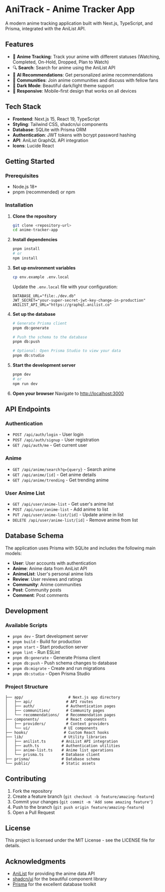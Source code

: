 # AniTrack - Anime Tracker App

A modern anime tracking application built with Next.js, TypeScript, and Prisma, integrated with the AniList API.

## Features

- 🎌 **Anime Tracking**: Track your anime with different statuses (Watching, Completed, On-Hold, Dropped, Plan to Watch)
- 🔍 **Search**: Search for anime using the AniList API
- 🤖 **AI Recommendations**: Get personalized anime recommendations
- 👥 **Communities**: Join anime communities and discuss with fellow fans
- 🌙 **Dark Mode**: Beautiful dark/light theme support
- 📱 **Responsive**: Mobile-first design that works on all devices

## Tech Stack

- **Frontend**: Next.js 15, React 19, TypeScript
- **Styling**: Tailwind CSS, shadcn/ui components
- **Database**: SQLite with Prisma ORM
- **Authentication**: JWT tokens with bcrypt password hashing
- **API**: AniList GraphQL API integration
- **Icons**: Lucide React

## Getting Started

### Prerequisites

- Node.js 18+ 
- pnpm (recommended) or npm

### Installation

1. **Clone the repository**
   ```bash
   git clone <repository-url>
   cd anime-tracker-app
   ```

2. **Install dependencies**
   ```bash
   pnpm install
   # or
   npm install
   ```

3. **Set up environment variables**
   ```bash
   cp env.example .env.local
   ```
   
   Update the `.env.local` file with your configuration:
   ```env
   DATABASE_URL="file:./dev.db"
   JWT_SECRET="your-super-secret-jwt-key-change-in-production"
   ANILIST_API_URL="https://graphql.anilist.co"
   ```

4. **Set up the database**
   ```bash
   # Generate Prisma client
   pnpm db:generate
   
   # Push the schema to the database
   pnpm db:push
   
   # Optional: Open Prisma Studio to view your data
   pnpm db:studio
   ```

5. **Start the development server**
   ```bash
   pnpm dev
   # or
   npm run dev
   ```

6. **Open your browser**
   Navigate to [http://localhost:3000](http://localhost:3000)

## API Endpoints

### Authentication
- `POST /api/auth/login` - User login
- `POST /api/auth/signup` - User registration
- `GET /api/auth/me` - Get current user

### Anime
- `GET /api/anime/search?q={query}` - Search anime
- `GET /api/anime/[id]` - Get anime details
- `GET /api/anime/trending` - Get trending anime

### User Anime List
- `GET /api/user/anime-list` - Get user's anime list
- `POST /api/user/anime-list` - Add anime to list
- `PUT /api/user/anime-list/[id]` - Update anime in list
- `DELETE /api/user/anime-list/[id]` - Remove anime from list

## Database Schema

The application uses Prisma with SQLite and includes the following main models:

- **User**: User accounts with authentication
- **Anime**: Anime data from AniList API
- **AnimeList**: User's personal anime lists
- **Review**: User reviews and ratings
- **Community**: Anime communities
- **Post**: Community posts
- **Comment**: Post comments

## Development

### Available Scripts

- `pnpm dev` - Start development server
- `pnpm build` - Build for production
- `pnpm start` - Start production server
- `pnpm lint` - Run ESLint
- `pnpm db:generate` - Generate Prisma client
- `pnpm db:push` - Push schema changes to database
- `pnpm db:migrate` - Create and run migrations
- `pnpm db:studio` - Open Prisma Studio

### Project Structure

```
├── app/                    # Next.js app directory
│   ├── api/               # API routes
│   ├── auth/              # Authentication pages
│   ├── communities/       # Community pages
│   └── recommendations/   # Recommendation pages
├── components/            # React components
│   ├── providers/         # Context providers
│   └── ui/               # UI components
├── hooks/                # Custom React hooks
├── lib/                  # Utility libraries
│   ├── anilist.ts       # AniList API integration
│   ├── auth.ts          # Authentication utilities
│   ├── anime-list.ts    # Anime list operations
│   └── prisma.ts        # Database client
├── prisma/              # Database schema
└── public/              # Static assets
```

## Contributing

1. Fork the repository
2. Create a feature branch (`git checkout -b feature/amazing-feature`)
3. Commit your changes (`git commit -m 'Add some amazing feature'`)
4. Push to the branch (`git push origin feature/amazing-feature`)
5. Open a Pull Request

## License

This project is licensed under the MIT License - see the LICENSE file for details.

## Acknowledgments

- [AniList](https://anilist.co/) for providing the anime data API
- [shadcn/ui](https://ui.shadcn.com/) for the beautiful component library
- [Prisma](https://prisma.io/) for the excellent database toolkit
